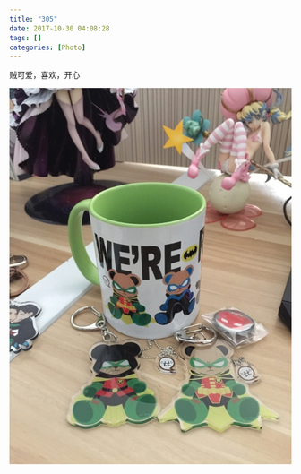 ```yaml
---
title: "305"
date: 2017-10-30 04:08:28
tags: []
categories: [Photo]
---
```


<p>贼可爱，喜欢，开心</p>

![](https://raw.githubusercontent.com/alicewish/meowchain247/master/img_cVZNdzJtQk9JV2ZwUG8yeVU0SzNwby9URkkzMGNkaDluUDNtRkhVaUg2Nm9QMklzbUt2QVd3PT0.jpg)